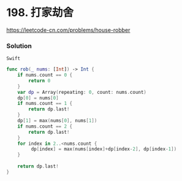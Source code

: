 # 198. 打家劫舍

<https://leetcode-cn.com/problems/house-robber>

### Solution

`Swift`

```swift
func rob(_ nums: [Int]) -> Int {
    if nums.count == 0 {
        return 0
    }
    var dp = Array(repeating: 0, count: nums.count)
    dp[0] = nums[0]
    if nums.count == 1 {
        return dp.last!
    }
    dp[1] = max(nums[0], nums[1])
    if nums.count == 2 {
        return dp.last!
    }
    for index in 2..<nums.count {
         dp[index] = max(nums[index]+dp[index-2], dp[index-1])
    }
    
    return dp.last!
}

```